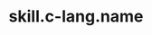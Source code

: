 ---
unique-name: c-lang
type: programming-language
title: skill.c-lang.name
description: skill.c-lang.desc
proficiency-level: 3
---